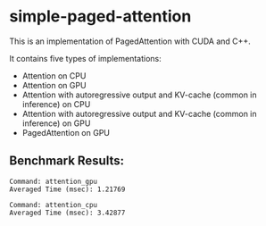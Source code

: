 # simple-paged-attention

This is an implementation of PagedAttention with CUDA and C++.

It contains five types of implementations:

- Attention on CPU
- Attention on GPU
- Attention with autoregressive output and KV-cache (common in inference) on CPU
- Attention with autoregressive output and KV-cache (common in inference) on GPU
- PagedAttention on GPU

## Benchmark Results:

```
Command: attention_gpu
Averaged Time (msec): 1.21769

Command: attention_cpu
Averaged Time (msec): 3.42877
```
